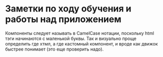 # Заметки по ходу обучения и работы над приложением

Компоненты следует называть в CamelCase нотации, поскольку html тэги начинаются с маленькой буквы.
Так и визуально проще определить где хтмл, а где кастомный компонент, и вроде как движок быстрее понимает (это еще проверить надо).
